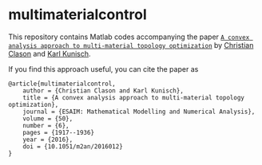 # multimaterialcontrol

This repository contains Matlab codes accompanying the paper [``A convex analysis approach to multi-material topology optimization``](https://arxiv.org/abs/1702.07525) by [Christian Clason](http://udue.de/clason) and [Karl Kunisch](http://www.uni-graz.at/~kunisch).

If you find this approach useful, you can cite the paper as

    @article{multimaterialcontrol,
        author = {Christian Clason and Karl Kunisch},
        title = {A convex analysis approach to multi-material topology optimization},
        journal = {ESAIM: Mathematical Modelling and Numerical Analysis},
        volume = {50},
        number = {6},
        pages = {1917--1936}
        year = {2016},
        doi = {10.1051/m2an/2016012}
    }

